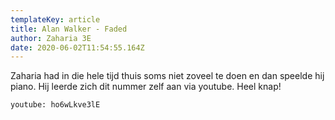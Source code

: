 ```yaml
---
templateKey: article
title: Alan Walker - Faded
author: Zaharia 3E
date: 2020-06-02T11:54:55.164Z
---
```

Zaharia had in die hele tijd thuis soms niet zoveel te doen en dan speelde hij piano. Hij leerde zich dit nummer zelf aan via youtube. Heel knap! 

`youtube: ho6wLkve3lE`